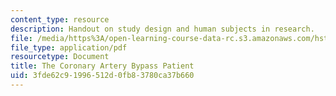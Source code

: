 ```yaml
---
content_type: resource
description: Handout on study design and human subjects in research.
file: /media/https%3A/open-learning-course-data-rc.s3.amazonaws.com/hst-502-survival-skills-for-researchers-the-responsible-conduct-of-research-spring-2003/3fde62c91996512d0fb83780ca37b660_3thecoronaryartery.pdf
file_type: application/pdf
resourcetype: Document
title: The Coronary Artery Bypass Patient
uid: 3fde62c9-1996-512d-0fb8-3780ca37b660
---
```

